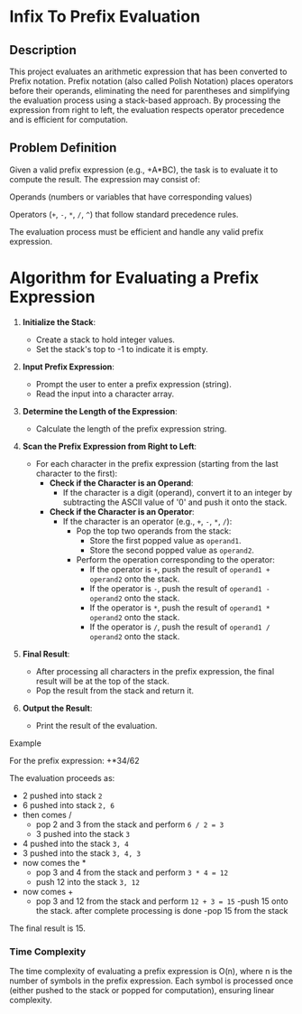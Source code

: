 # Infix To Prefix Evaluation 

## Description 

This project evaluates an arithmetic expression that has been converted to Prefix notation. Prefix notation (also called Polish Notation) places operators before their operands, eliminating the need for parentheses and simplifying the evaluation process using a stack-based approach. By processing the expression from right to left, the evaluation respects operator precedence and is efficient for computation.

## Problem Definition

Given a valid prefix expression (e.g., +A*BC), the task is to evaluate it to compute the result. The expression may consist of:

Operands (numbers or variables that have corresponding values)

Operators (`+`, `-`, `*`, `/`, `^`) that follow standard precedence rules.


The evaluation process must be efficient and handle any valid prefix expression.

# Algorithm for Evaluating a Prefix Expression

1. **Initialize the Stack**:
   - Create a stack to hold integer values.
   - Set the stack's top to -1 to indicate it is empty.

2. **Input Prefix Expression**:
   - Prompt the user to enter a prefix expression (string).
   - Read the input into a character array.

3. **Determine the Length of the Expression**:
   - Calculate the length of the prefix expression string.

4. **Scan the Prefix Expression from Right to Left**:
   - For each character in the prefix expression (starting from the last character to the first):
     - **Check if the Character is an Operand**:
       - If the character is a digit (operand), convert it to an integer by subtracting the ASCII value of '0' and push it onto the stack.
     - **Check if the Character is an Operator**:
       - If the character is an operator (e.g., `+`, `-`, `*`, `/`):
         - Pop the top two operands from the stack:
           - Store the first popped value as `operand1`.
           - Store the second popped value as `operand2`.
         - Perform the operation corresponding to the operator:
           - If the operator is `+`, push the result of `operand1 + operand2` onto the stack.
           - If the operator is `-`, push the result of `operand1 - operand2` onto the stack.
           - If the operator is `*`, push the result of `operand1 * operand2` onto the stack.
           - If the operator is `/`, push the result of `operand1 / operand2` onto the stack.

5. **Final Result**:
   - After processing all characters in the prefix expression, the final result will be at the top of the stack.
   - Pop the result from the stack and return it.

6. **Output the Result**:
   - Print the result of the evaluation.



Example

For the prefix expression: +*34/62

The evaluation proceeds as:

- 2 pushed into stack `2`
- 6 pushed into stack `2, 6`
- then comes / 
  - pop 2 and 3 from the stack and perform `6 / 2 = 3`
  - 3 pushed into the stack  `3`
- 4 pushed into the stack `3, 4`
- 3 pushed into the stack `3, 4, 3`
- now comes the *
  - pop 3 and 4 from the stack and perform `3 * 4 = 12`
  - push 12 into the stack `3, 12`
- now comes +
  - pop 3 and 12 from the stack and perform `12 + 3 = 15`
-push 15 onto the stack.
after complete processing is done
-pop 15 from the stack 

The final result is 15.


### Time Complexity

The time complexity of evaluating a prefix expression is O(n), where n is the number of symbols in the prefix expression. Each symbol is processed once (either pushed to the stack or popped for computation), ensuring linear complexity.
